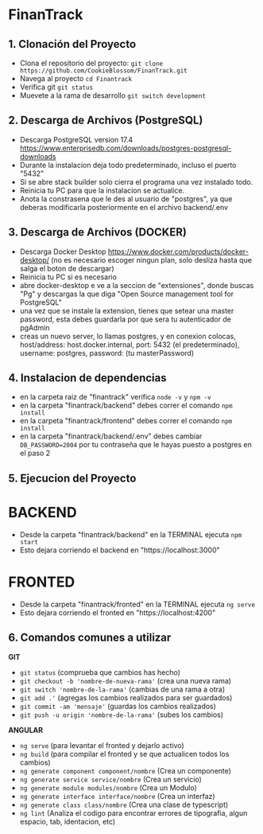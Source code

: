 # FinanTrack

## 1. Clonación del Proyecto

- Clona el repositorio del proyecto:
   ```git clone https://github.com/CookieBlossom/FinanTrack.git ```
- Navega al proyecto
    ``` cd Finantrack ```
- Verifica git
    ``` git status ```
- Muevete a la rama de desarrollo
    ``` git switch development ```

## 2. Descarga de Archivos (PostgreSQL)

-  Descarga PostgreSQL version 17.4 https://www.enterprisedb.com/downloads/postgres-postgresql-downloads
-  Durante la instalacion deja todo predeterminado, incluso el puerto "5432"
- Si se abre stack builder solo cierra el programa una vez instalado todo.
- Reinicia tu PC para que la instalacion se actualice.
- Anota la constrasena que le des al usuario de "postgres", ya que deberas modificarla posteriormente en el archivo backend/.env
## 3. Descarga de Archivos (DOCKER)

- Descarga Docker Desktop https://www.docker.com/products/docker-desktop/ (no es necesario escoger ningun plan, solo desliza hasta que salga el boton de descargar)
- Reinicia tu PC si es necesario
- abre docker-desktop e ve a la seccion de "extensiones", donde buscas "Pg" y descargas la que diga "Open Source management tool for PostgreSQL"
- una vez que se instale la extension, tienes que setear una master password, esta debes guardarla por que sera tu autenticador de pgAdmin
- creas un nuevo server, lo llamas postgres, y en conexion colocas, host/address: host.docker.internal, port: 5432 (el predeterminado), username: postgres, password: (tu masterPassword)

## 4. Instalacion de dependencias
- en la carpeta raiz de "finantrack" verifica ``` node -v ``` y ``` npm -v ``` 
- en la carpeta "finantrack/backend" debes correr el comando ``` npm install ```
- en la carpeta "finantrack/frontend" debes correr el comando ``` npm install ```
- en la carpeta "finantrack/backend/.env" debes cambiar ```DB_PASSWORD=2004``` por tu contraseña que le hayas puesto a postgres en el paso 2

## 5. Ejecucion del Proyecto
# BACKEND
- Desde la carpeta "finantrack/backend" en la TERMINAL ejecuta ``` npm start ```
- Esto dejara corriendo el backend en "https://localhost:3000"
# FRONTED
- Desde la carpeta "finantrack/fronted" en la TERMINAL ejecuta ``` ng serve ```
- Esto dejara corriendo el fronted en "https://localhost:4200"

## 6. Comandos comunes a utilizar
**GIT**

- ```git status``` (comprueba que cambios has hecho)
- ```git checkout -b 'nombre-de-nueva-rama'``` (crea una nueva rama)
- ```git switch 'nombre-de-la-rama'``` (cambias de una rama a otra)
- ```git add .'``` (agregas los cambios realizados para ser guardados)
- ```git commit -am 'mensaje'``` (guardas los cambios realizados)
- ```git push -u origin 'nombre-de-la-rama'``` (subes los cambios)

**ANGULAR**

- ``` ng serve ``` (para levantar el fronted y dejarlo activo)
- ``` ng build ``` (para compilar el fronted y se que actualicen todos los cambios)
- ``` ng generate component component/nombre ``` (Crea un componente)
- ``` ng generate service service/nombre ``` (Crea un servicio)
- ``` ng generate module modules/nombre ``` (Crea un Modulo)
- ``` ng generate interface interface/nombre ``` (Crea un interfaz)
- ``` ng generate class class/nombre ``` (Crea una clase de typescript)
- ``` ng lint ``` (Analiza el codigo para encontrar errores de tipografia, algun espacio, tab, identacion, etc)